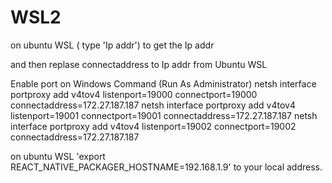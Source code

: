 # WSL2 



on ubuntu WSL ( type 'Ip addr') to get the Ip addr

and then replase connectaddress to Ip addr from Ubuntu WSL

Enable port on Windows Command (Run As Administrator)
netsh interface portproxy add v4tov4 listenport=19000 connectport=19000 connectaddress=172.27.187.187 
netsh interface portproxy add v4tov4 listenport=19001 connectport=19001 connectaddress=172.27.187.187 
netsh interface portproxy add v4tov4 listenport=19002 connectport=19002 connectaddress=172.27.187.187 

on ubuntu WSL 'export REACT_NATIVE_PACKAGER_HOSTNAME=192.168.1.9' to your local address.
